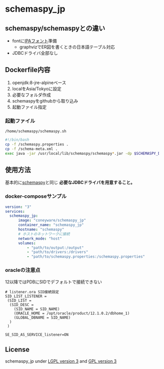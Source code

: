 # schemaspy_jp

## schemaspy/schemaspyとの違い

* fontに[IPAフォント](https://ipafont.ipa.go.jp/old/ipafont/download.html)準備
	+ graphvizでER図を書くときの日本語テーブル対応
* JDBCドライバ全部なし

## Dockerfile内容

1. openjdk:8-jre-alpineベース
1. localをAsia/Tokyoに設定
1. 必要なフォルダ作成
1. schemaspyをgithubから取り込み
1. 起動ファイル指定

### 起動ファイル

`/home/schemaspy/schemaspy.sh`
``` bash
#!/bin/bash
cp -f /schemaspy.properties .
cp -f /schema-meta.xml .
exec java -jar /usr/local/lib/schemaspy/schemaspy*.jar -dp $SCHEMASPY_DRIVERS -o $SCHEMASPY_OUTPUT "$@"
```

## 使用方法

基本的に[schemaspy](https://hub.docker.com/r/schemaspy/schemaspy)と同じ
__必要なJDBCドライバを用意すること。__

### docker-composeサンプル

``` yml
version: "3"
services:
  schemaspy_jp:
      image: "coneyware/schemaspy_jp"
      container_name: "schemaspy_jp"
      hostname: "schemaspy"
	  # ホストのネットワークに接続
      network_mode: "host"
      volumes:
          - "path/to/output:/output"
          - "path/to/drivers:/drivers"
          - "path/to/schemaspy.properties:/schemaspy.properties"
```

### oracleの注意点

12以降ではPDBにSIDでデフォルトで接続できない
``` listener.ora
# listener.ora SID接続設定
SID_LIST_LISTENER =
 (SID_LIST =
  (SID_DESC =
    (SID_NAME = SID_NAME)
    (ORACLE_HOME = /opt/oracle/product/12.1.0.2/dbhome_1)
    (GLOBAL_DBNAME = SID_NAME)
  )
 )

SE_SID_AS_SERVICE_listener=ON
```

## License

schemaspy_jp under [LGPL version 3](https://www.gnu.org/licenses/lgpl-3.0.ja.html) and [GPL version 3](https://www.gnu.org/licenses/gpl-3.0.html)

